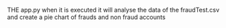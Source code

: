 THE app.py when it is executed it will analyse the data of the fraudTest.csv and create a pie chart of frauds and non fraud accounts 
